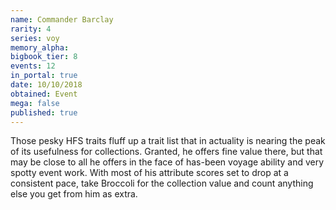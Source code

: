 ```yaml
---
name: Commander Barclay
rarity: 4
series: voy
memory_alpha:
bigbook_tier: 8
events: 12
in_portal: true
date: 10/10/2018
obtained: Event
mega: false
published: true
---
```


Those pesky HFS traits fluff up a trait list that in actuality is nearing the peak of its usefulness for collections. Granted, he offers fine value there, but that may be close to all he offers in the face of has-been voyage ability and very spotty event work. With most of his attribute scores set to drop at a consistent pace, take Broccoli for the collection value and count anything else you get from him as extra.
